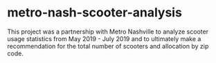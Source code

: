 # metro-nash-scooter-analysis
This project was a partnership with Metro Nashville to analyze scooter usage statistics from May 2019 - July 2019 and to ultimately make a recommendation for the total number of scooters and allocation by zip code.
